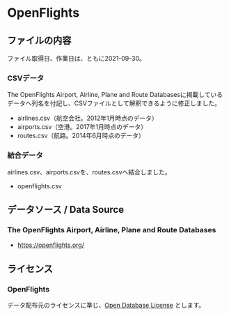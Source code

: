 # OpenFlights

## ファイルの内容

ファイル取得日、作業日は、ともに2021-09-30。

### CSVデータ

The OpenFlights Airport, Airline, Plane and Route Databasesに掲載しているデータへ列名を付記し、CSVファイルとして解釈できるように修正しました。

- airlines.csv（航空会社。2012年1月時点のデータ）- airports.csv（空港。2017年1月時点のデータ）- routes.csv（航路。2014年6月時点のデータ）

### 結合データ

airlines.csv、airports.csvを、routes.csvへ結合しました。

- openflights.csv





## データソース / Data Source

### The OpenFlights Airport, Airline, Plane and Route Databases
-  https://openflights.org/



## ライセンス

### OpenFlights
データ配布元のライセンスに準じ、<a href="http://opendatacommons.org/licenses/odbl/1.0/" target="_blank">Open Database License</a> とします。











